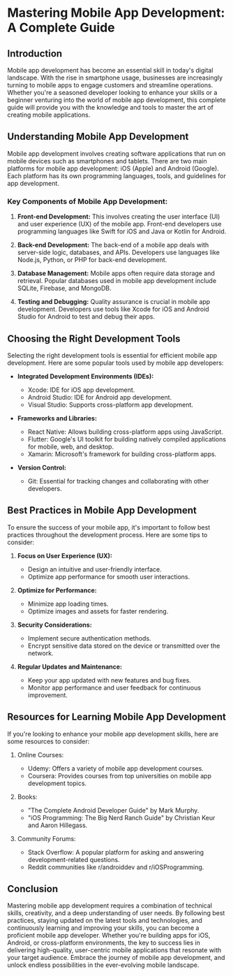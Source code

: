 # Mastering Mobile App Development: A Complete Guide

## Introduction

Mobile app development has become an essential skill in today's digital landscape. With the rise in smartphone usage, businesses are increasingly turning to mobile apps to engage customers and streamline operations. Whether you're a seasoned developer looking to enhance your skills or a beginner venturing into the world of mobile app development, this complete guide will provide you with the knowledge and tools to master the art of creating mobile applications.

## Understanding Mobile App Development

Mobile app development involves creating software applications that run on mobile devices such as smartphones and tablets. There are two main platforms for mobile app development: iOS (Apple) and Android (Google). Each platform has its own programming languages, tools, and guidelines for app development.

### Key Components of Mobile App Development:

1. **Front-end Development:** This involves creating the user interface (UI) and user experience (UX) of the mobile app. Front-end developers use programming languages like Swift for iOS and Java or Kotlin for Android.

2. **Back-end Development:** The back-end of a mobile app deals with server-side logic, databases, and APIs. Developers use languages like Node.js, Python, or PHP for back-end development.

3. **Database Management:** Mobile apps often require data storage and retrieval. Popular databases used in mobile app development include SQLite, Firebase, and MongoDB.

4. **Testing and Debugging:** Quality assurance is crucial in mobile app development. Developers use tools like Xcode for iOS and Android Studio for Android to test and debug their apps.

## Choosing the Right Development Tools

Selecting the right development tools is essential for efficient mobile app development. Here are some popular tools used by mobile app developers:

- **Integrated Development Environments (IDEs):**
  - Xcode: IDE for iOS app development.
  - Android Studio: IDE for Android app development.
  - Visual Studio: Supports cross-platform app development.

- **Frameworks and Libraries:**
  - React Native: Allows building cross-platform apps using JavaScript.
  - Flutter: Google's UI toolkit for building natively compiled applications for mobile, web, and desktop.
  - Xamarin: Microsoft's framework for building cross-platform apps.

- **Version Control:**
  - Git: Essential for tracking changes and collaborating with other developers.

## Best Practices in Mobile App Development

To ensure the success of your mobile app, it's important to follow best practices throughout the development process. Here are some tips to consider:

1. **Focus on User Experience (UX):**
   - Design an intuitive and user-friendly interface.
   - Optimize app performance for smooth user interactions.

2. **Optimize for Performance:**
   - Minimize app loading times.
   - Optimize images and assets for faster rendering.

3. **Security Considerations:**
   - Implement secure authentication methods.
   - Encrypt sensitive data stored on the device or transmitted over the network.

4. **Regular Updates and Maintenance:**
   - Keep your app updated with new features and bug fixes.
   - Monitor app performance and user feedback for continuous improvement.

## Resources for Learning Mobile App Development

If you're looking to enhance your mobile app development skills, here are some resources to consider:

1. Online Courses:
   - Udemy: Offers a variety of mobile app development courses.
   - Coursera: Provides courses from top universities on mobile app development topics.

2. Books:
   - "The Complete Android Developer Guide" by Mark Murphy.
   - "iOS Programming: The Big Nerd Ranch Guide" by Christian Keur and Aaron Hillegass.

3. Community Forums:
   - Stack Overflow: A popular platform for asking and answering development-related questions.
   - Reddit communities like r/androiddev and r/iOSProgramming.

## Conclusion

Mastering mobile app development requires a combination of technical skills, creativity, and a deep understanding of user needs. By following best practices, staying updated on the latest tools and technologies, and continuously learning and improving your skills, you can become a proficient mobile app developer. Whether you're building apps for iOS, Android, or cross-platform environments, the key to success lies in delivering high-quality, user-centric mobile applications that resonate with your target audience. Embrace the journey of mobile app development, and unlock endless possibilities in the ever-evolving mobile landscape.